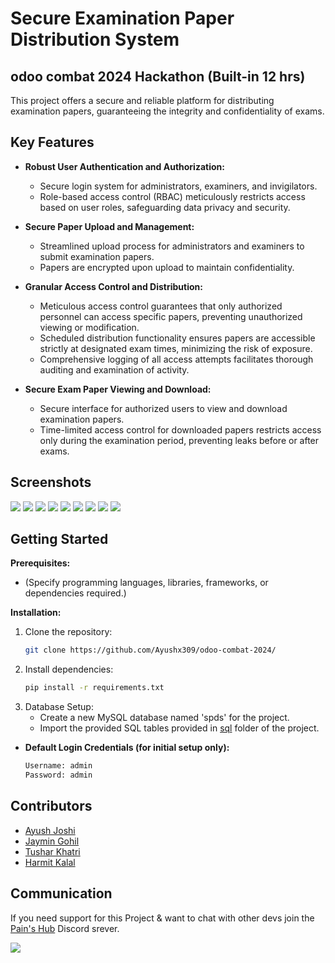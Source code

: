 # Secure Examination Paper Distribution System

## odoo combat 2024 Hackathon (Built-in 12 hrs)

This project offers a secure and reliable platform for distributing examination papers, guaranteeing the integrity and confidentiality of exams.

## Key Features

- **Robust User Authentication and Authorization:**
    - Secure login system for administrators, examiners, and invigilators.
    - Role-based access control (RBAC) meticulously restricts access based on user roles, safeguarding data privacy and security.
- **Secure Paper Upload and Management:**
    - Streamlined upload process for administrators and examiners to submit examination papers.
    - Papers are encrypted upon upload to maintain confidentiality.

- **Granular Access Control and Distribution:**
    - Meticulous access control guarantees that only authorized personnel can access specific papers, preventing unauthorized viewing or modification.
    - Scheduled distribution functionality ensures papers are accessible strictly at designated exam times, minimizing the risk of exposure.
    - Comprehensive logging of all access attempts facilitates thorough auditing and examination of activity.
- **Secure Exam Paper Viewing and Download:**
    - Secure interface for authorized users to view and download examination papers.
    - Time-limited access control for downloaded papers restricts access only during the examination period, preventing leaks before or after exams.
  
## Screenshots

<img src="screenshots/image-1.png"/>
<img src="screenshots/image-2.png"/>
<img src="screenshots/image-3.png"/>
<img src="screenshots/image-4.png"/>
<img src="screenshots/image-9.png"/>
<img src="screenshots/image-6.png"/>
<img src="screenshots/image-5.png"/>
<img src="screenshots/image-7.png"/>
<img src="screenshots/image-8.png"/>




## Getting Started

**Prerequisites:**

- (Specify programming languages, libraries, frameworks, or dependencies required.)

**Installation:**

1. Clone the repository:
   ```bash
   git clone https://github.com/Ayushx309/odoo-combat-2024/

2. Install dependencies:
   ```bash
   pip install -r requirements.txt
3. Database Setup:
    - Create a new MySQL database named 'spds' for the project.
    - Import the provided SQL tables provided in [sql](src/sql/) folder of the project.

- **Default Login Credentials (for initial setup only):**

    ```bash
    Username: admin
    Password: admin

## Contributors
- [Ayush Joshi](https://github.com/Ayushx309)
- [Jaymin Gohil](https://github.com/x0tic0p)
- [Tushar Khatri](https://github.com/Simplifier9)
- [Harmit Kalal ](https://github.com/Harmitx7)

## Communication

If you need support for this Project &  want to chat with other devs join the [Pain's Hub](https://discord.gg/QFgahb9Ges) Discord srever.

[![](https://discord.com/api/guilds/519527459620651011/embed.png)](https://discord.gg/VfWQ7YcD6Q) 
